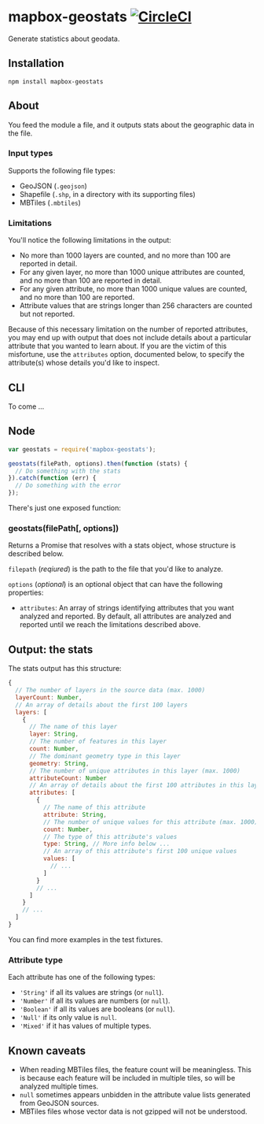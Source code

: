 # mapbox-geostats [![CircleCI](https://circleci.com/gh/mapbox/mapbox-geostats.svg?style=svg)](https://circleci.com/gh/mapbox/mapbox-geostats)

Generate statistics about geodata.

## Installation

```
npm install mapbox-geostats
```

## About

You feed the module a file, and it outputs stats about the geographic data in the file.

### Input types

Supports the following file types:

- GeoJSON (`.geojson`)
- Shapefile (`.shp`, in a directory with its supporting files)
- MBTiles (`.mbtiles`)

### Limitations

You'll notice the following limitations in the output:

- No more than 1000 layers are counted, and no more than 100 are reported in detail.
- For any given layer, no more than 1000 unique attributes are counted, and no more than 100 are reported in detail.
- For any given attribute, no more than 1000 unique values are counted, and no more than 100 are reported.
- Attribute values that are strings longer than 256 characters are counted but not reported.

Because of this necessary limitation on the number of reported attributes, you may end up with output that does not include details about a particular attribute that you wanted to learn about. If you are the victim of this misfortune, use the `attributes` option, documented below, to specify the attribute(s) whose details you'd like to inspect.

## CLI

To come ...

## Node

```js
var geostats = require('mapbox-geostats');

geostats(filePath, options).then(function (stats) {
  // Do something with the stats
}).catch(function (err) {
  // Do something with the error
});
```

There's just one exposed function:

### geostats(filePath[, options])

Returns a Promise that resolves with a stats object, whose structure is described below.

`filepath` (*reqiured*) is the path to the file that you'd like to analyze.

`options` (*optional*) is an optional object that can have the following properties:

- `attributes`: An array of strings identifying attributes that you want analyzed and reported. By default, all attributes are analyzed and reported until we reach the limitations described above.

## Output: the stats

The stats output has this structure:

```js
{  
  // The number of layers in the source data (max. 1000)
  layerCount: Number,
  // An array of details about the first 100 layers
  layers: [
    {
      // The name of this layer
      layer: String,
      // The number of features in this layer
      count: Number,
      // The dominant geometry type in this layer
      geometry: String,
      // The number of unique attributes in this layer (max. 1000)
      attributeCount: Number
      // An array of details about the first 100 attributes in this layer
      attributes: [
        {
          // The name of this attribute
          attribute: String,
          // The number of unique values for this attribute (max. 1000)
          count: Number,
          // The type of this attribute's values
          type: String, // More info below ...
          // An array of this attribute's first 100 unique values
          values: [
            // ...
          ]
        }
        // ...
      ]
    }
    // ...
  ]
}
```

You can find more examples in the test fixtures.

### Attribute type

Each attribute has one of the following types:

- `'String'` if all its values are strings (or `null`).
- `'Number'` if all its values are numbers (or `null`).
- `'Boolean'` if all its values are booleans (or `null`).
- `'Null'` if its only value is `null`.
- `'Mixed'` if it has values of multiple types.

## Known caveats

- When reading MBTiles files, the feature count will be meaningless. This is because each feature will be included in multiple tiles, so will be analyzed multiple times.
- `null` sometimes appears unbidden in the attribute value lists generated from GeoJSON sources.
- MBTiles files whose vector data is not gzipped will not be understood.
